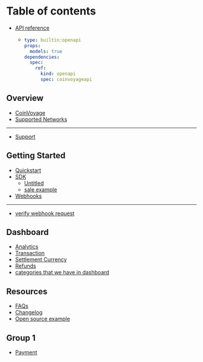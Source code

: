# Table of contents

* [API reference](README.md)
  * ```yaml
    type: builtin:openapi
    props:
      models: true
    dependencies:
      spec:
        ref:
          kind: openapi
          spec: coinvoyageapi
    ```

## Overview

* [CoinVoyage](overview/coinvoyage.md)
* [Supported Networks](overview/supported-networks.md)

***

* [Support](support.md)

## Getting Started

* [Quickstart](getting-started/quickstart.md)
* [SDK](getting-started/sdk/README.md)
  * [Untitled](getting-started/sdk/untitled.md)
  * [sale example](getting-started/sdk/sale-example.md)
* [Webhooks](getting-started/webhooks.md)

***

* [verify webhook request](verify-webhook-request.md)

## Dashboard

* [Analytics](dashboard/analytics.md)
* [Transaction](dashboard/transaction.md)
* [Settlement Currency](dashboard/settlement-currency.md)
* [Refunds](dashboard/refunds.md)
* [categories that we have in dashboard](dashboard/categories-that-we-have-in-dashboard.md)

## Resources

* [FAQs](resources/faqs.md)
* [Changelog](resources/changelog.md)
* [Open source example](resources/open-source-example.md)

## Group 1

* [Payment](group-1/payment.md)

